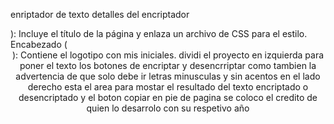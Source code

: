 enriptador de texto
detalles del encriptador 
<head>): Incluye el título de la página y enlaza un archivo de CSS para el estilo.
Encabezado (<header>): Contiene el logotipo con mis iniciales.
dividi el proyecto en izquierda para poner el texto  los botones de encriptar y desencrriptar como tambien la advertencia de que solo debe ir letras minusculas y sin acentos 
en el lado derecho  esta el area para mostar el resultado  del texto encriptado o desencriptado y el boton copiar
en pie de pagina se coloco el credito de quien lo desarrolo con su respetivo año 
